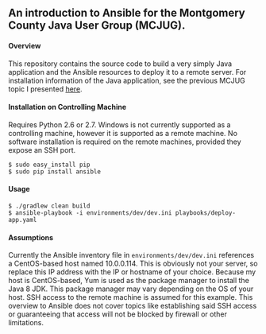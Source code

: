 ## An introduction to Ansible for the Montgomery County Java User Group (MCJUG).

#### Overview
This repository contains the source code to build a very simply Java application and the Ansible resources to
deploy it to a remote server. For installation information of the Java application, see the previous MCJUG topic I presented
[here](https://github.com/bmrobin/springBoot).

#### Installation on Controlling Machine
Requires Python 2.6 or 2.7. Windows is not currently supported as a controlling machine, however it is supported as
a remote machine. No software installation is required on the remote machines, provided they expose an SSH port.

    $ sudo easy_install pip
    $ sudo pip install ansible
    
#### Usage
    $ ./gradlew clean build
    $ ansible-playbook -i environments/dev/dev.ini playbooks/deploy-app.yaml

#### Assumptions
Currently the Ansible inventory file in ```environments/dev/dev.ini``` references a CentOS-based host named 10.0.0.114. 
This is obviously not your server, so replace this IP address with the IP or hostname of your choice. Because my host is
CentOS-based, Yum is used as the package manager to install the Java 8 JDK. This package manager may vary depending on the OS
of your host. SSH access to the remote machine is assumed for this example. This overview to Ansible does not cover 
topics like establishing said SSH access or guaranteeing that access will not be blocked by firewall or other limitations.
